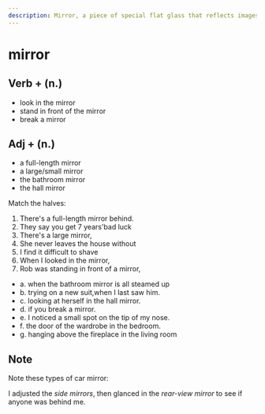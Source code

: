 ```yaml
---
description: Mirror, a piece of special flat glass that reflects images, so that you can see yourself when you look in it. (镜子)
---
```


# mirror

## Verb + (n.)

- look in the mirror
- stand in front of the mirror
- break a mirror

## Adj + (n.)

- a full-length mirror
- a large/small mirror
- the bathroom mirror
- the hall mirror

Match the halves:

1. There's a full-length mirror behind.
2. They say you get 7 years'bad luck
3. There's a large mirror,
4. She never leaves the house without
5. I find it difficult to shave
6. When I looked in the mirror,
7. Rob was standing in front of a mirror,

- a. when the bathroom mirror is all steamed up
- b. trying on a new suit,when I last saw him.
- c. looking at herself in the hall mirror.
- d. if you break a mirror.
- e. I noticed a small spot on the tip of my nose.
- f. the door of the wardrobe in the bedroom.
- g. hanging above the fireplace in the living room

## Note

Note these types of car mirror:

I adjusted the *side mirrors*, then glanced in the *rear-view mirror* to see if anyone was behind me.
